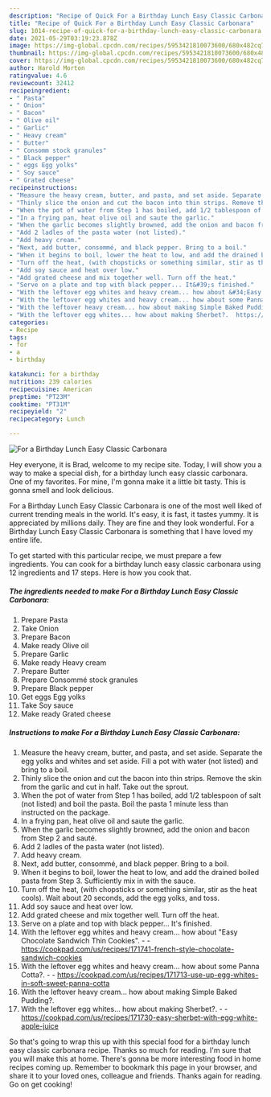 ```yaml
---
description: "Recipe of Quick For a Birthday Lunch Easy Classic Carbonara"
title: "Recipe of Quick For a Birthday Lunch Easy Classic Carbonara"
slug: 1014-recipe-of-quick-for-a-birthday-lunch-easy-classic-carbonara
date: 2021-05-29T03:19:23.878Z
image: https://img-global.cpcdn.com/recipes/5953421810073600/680x482cq70/for-a-birthday-lunch-easy-classic-carbonara-recipe-main-photo.jpg
thumbnail: https://img-global.cpcdn.com/recipes/5953421810073600/680x482cq70/for-a-birthday-lunch-easy-classic-carbonara-recipe-main-photo.jpg
cover: https://img-global.cpcdn.com/recipes/5953421810073600/680x482cq70/for-a-birthday-lunch-easy-classic-carbonara-recipe-main-photo.jpg
author: Harold Morton
ratingvalue: 4.6
reviewcount: 32412
recipeingredient:
- " Pasta"
- " Onion"
- " Bacon"
- " Olive oil"
- " Garlic"
- " Heavy cream"
- " Butter"
- " Consomm stock granules"
- " Black pepper"
- " eggs Egg yolks"
- " Soy sauce"
- " Grated cheese"
recipeinstructions:
- "Measure the heavy cream, butter, and pasta, and set aside. Separate the egg yolks and whites and set aside. Fill a pot with water (not listed) and bring to a boil."
- "Thinly slice the onion and cut the bacon into thin strips. Remove the skin from the garlic and cut in half. Take out the sprout."
- "When the pot of water from Step 1 has boiled, add 1/2 tablespoon of salt (not listed) and boil the pasta. Boil the pasta 1 minute less than instructed on the package."
- "In a frying pan, heat olive oil and saute the garlic."
- "When the garlic becomes slightly browned, add the onion and bacon from Step 2 and sauté."
- "Add 2 ladles of the pasta water (not listed)."
- "Add heavy cream."
- "Next, add butter, consommé, and black pepper. Bring to a boil."
- "When it begins to boil, lower the heat to low, and add the drained boiled pasta from Step 3. Sufficiently mix in with the sauce."
- "Turn off the heat, (with chopsticks or something similar, stir as the heat cools). Wait about 20 seconds, add the egg yolks, and toss."
- "Add soy sauce and heat over low."
- "Add grated cheese and mix together well. Turn off the heat."
- "Serve on a plate and top with black pepper... It&#39;s finished."
- "With the leftover egg whites and heavy cream... how about &#34;Easy Chocolate Sandwich Thin Cookies&#34;.  https://cookpad.com/us/recipes/171741-french-style-chocolate-sandwich-cookies"
- "With the leftover egg whites and heavy cream... how about some Panna Cotta?.  https://cookpad.com/us/recipes/171713-use-up-egg-whites-in-soft-sweet-panna-cotta"
- "With the leftover heavy cream... how about making Simple Baked Pudding?."
- "With the leftover egg whites... how about making Sherbet?.  https://cookpad.com/us/recipes/171730-easy-sherbet-with-egg-white-apple-juice"
categories:
- Recipe
tags:
- for
- a
- birthday

katakunci: for a birthday 
nutrition: 239 calories
recipecuisine: American
preptime: "PT23M"
cooktime: "PT31M"
recipeyield: "2"
recipecategory: Lunch

---
```



![For a Birthday Lunch Easy Classic Carbonara](https://img-global.cpcdn.com/recipes/5953421810073600/680x482cq70/for-a-birthday-lunch-easy-classic-carbonara-recipe-main-photo.jpg)

Hey everyone, it is Brad, welcome to my recipe site. Today, I will show you a way to make a special dish, for a birthday lunch easy classic carbonara. One of my favorites. For mine, I'm gonna make it a little bit tasty. This is gonna smell and look delicious.



For a Birthday Lunch Easy Classic Carbonara is one of the most well liked of current trending meals in the world. It's easy, it is fast, it tastes yummy. It is appreciated by millions daily. They are fine and they look wonderful. For a Birthday Lunch Easy Classic Carbonara is something that I have loved my entire life.


To get started with this particular recipe, we must prepare a few ingredients. You can cook for a birthday lunch easy classic carbonara using 12 ingredients and 17 steps. Here is how you cook that.

<!--inarticleads1-->

##### The ingredients needed to make For a Birthday Lunch Easy Classic Carbonara:

1. Prepare  Pasta
1. Take  Onion
1. Prepare  Bacon
1. Make ready  Olive oil
1. Prepare  Garlic
1. Make ready  Heavy cream
1. Prepare  Butter
1. Prepare  Consommé stock granules
1. Prepare  Black pepper
1. Get  eggs Egg yolks
1. Take  Soy sauce
1. Make ready  Grated cheese




<!--inarticleads2-->

##### Instructions to make For a Birthday Lunch Easy Classic Carbonara:

1. Measure the heavy cream, butter, and pasta, and set aside. Separate the egg yolks and whites and set aside. Fill a pot with water (not listed) and bring to a boil.
1. Thinly slice the onion and cut the bacon into thin strips. Remove the skin from the garlic and cut in half. Take out the sprout.
1. When the pot of water from Step 1 has boiled, add 1/2 tablespoon of salt (not listed) and boil the pasta. Boil the pasta 1 minute less than instructed on the package.
1. In a frying pan, heat olive oil and saute the garlic.
1. When the garlic becomes slightly browned, add the onion and bacon from Step 2 and sauté.
1. Add 2 ladles of the pasta water (not listed).
1. Add heavy cream.
1. Next, add butter, consommé, and black pepper. Bring to a boil.
1. When it begins to boil, lower the heat to low, and add the drained boiled pasta from Step 3. Sufficiently mix in with the sauce.
1. Turn off the heat, (with chopsticks or something similar, stir as the heat cools). Wait about 20 seconds, add the egg yolks, and toss.
1. Add soy sauce and heat over low.
1. Add grated cheese and mix together well. Turn off the heat.
1. Serve on a plate and top with black pepper... It&#39;s finished.
1. With the leftover egg whites and heavy cream... how about &#34;Easy Chocolate Sandwich Thin Cookies&#34;. -  - https://cookpad.com/us/recipes/171741-french-style-chocolate-sandwich-cookies
1. With the leftover egg whites and heavy cream... how about some Panna Cotta?. -  - https://cookpad.com/us/recipes/171713-use-up-egg-whites-in-soft-sweet-panna-cotta
1. With the leftover heavy cream... how about making Simple Baked Pudding?.
1. With the leftover egg whites... how about making Sherbet?. -  - https://cookpad.com/us/recipes/171730-easy-sherbet-with-egg-white-apple-juice




So that's going to wrap this up with this special food for a birthday lunch easy classic carbonara recipe. Thanks so much for reading. I'm sure that you will make this at home. There's gonna be more interesting food in home recipes coming up. Remember to bookmark this page in your browser, and share it to your loved ones, colleague and friends. Thanks again for reading. Go on get cooking!
